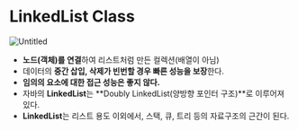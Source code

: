 # LinkedList Class

![Untitled](/images/LinkedList%20Class/Untitled.png)

- **노드(객체)를 연결**하여 리스트처럼 만든 컬렉션(배열이 아님)
- 데이터의 **중간 삽입, 삭제가 빈번할 경우 빠른 성능을 보장**한다.
- **임의의 요소에 대한 접근 성능은 좋지 않다.**
- 자바의 **LinkedList**는 **Doubly LinkedList(양방향 포인터 구조)**로 이루어져 있다.
- **LinkedList**는 리스트 용도 이외에서, 스택, 큐, 트리 등의 자료구조의 근간이 된다.